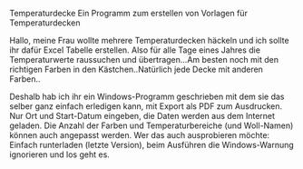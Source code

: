 Temperaturdecke 
Ein Programm zum erstellen von Vorlagen für Temperaturdecken

Hallo, meine Frau wollte mehrere Temperaturdecken häckeln und ich sollte ihr dafür Excel Tabelle erstellen. Also für alle Tage eines Jahres die Temperaturwerte raussuchen und übertragen...Am besten noch mit den richtigen Farben in den Kästchen..Natürlich jede Decke mit anderen Farben..

Deshalb hab ich ihr ein Windows-Programm geschrieben mit dem sie das selber ganz einfach erledigen kann, mit Export als PDF zum Ausdrucken. Nur Ort und Start-Datum eingeben, die Daten werden aus dem Internet geladen. Die Anzahl der Farben und Temperaturbereiche (und Woll-Namen) können auch angepasst werden.
Wer das auch ausprobieren möchte: Einfach runterladen (letzte Version), beim Ausführen die Windows-Warnung ignorieren und los geht es.
